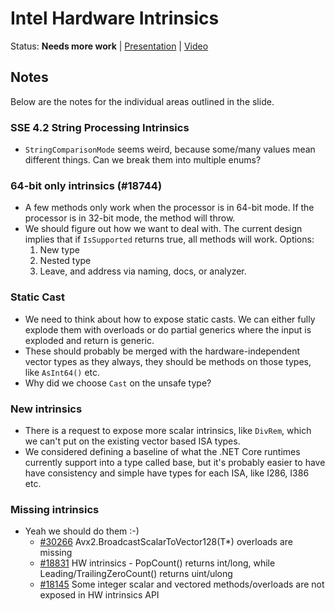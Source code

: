# Intel Hardware Intrinsics

Status: **Needs more work** | 
[Presentation](HWIntrinsicAPIReview.pptx) |
[Video](https://www.youtube.com/watch?v=OWwdiStakGI)

## Notes

Below are the notes for the individual areas outlined in the slide.

### SSE 4.2 String Processing Intrinsics

* `StringComparisonMode` seems weird, because some/many values mean different
  things. Can we break them into multiple enums?

### 64-bit only intrinsics (#18744)

* A few methods only work when the processor is in 64-bit mode. If the processor
  is in 32-bit mode, the method will throw.
* We should figure out how we want to deal with. The current design implies
  that if `IsSupported` returns true, all methods will work. Options:
  1. New type
  2. Nested type
  3. Leave, and address via naming, docs, or analyzer.

### Static Cast

* We need to think about how to expose static casts. We can either fully explode
  them with overloads or do partial generics where the input is exploded and
  return is generic.
* These should probably be merged with the hardware-independent vector types as
  they always, they should be methods on those types, like `AsInt64()` etc.
* Why did we choose `Cast` on the unsafe type?

### New intrinsics

* There is a request to expose more scalar intrinsics, like `DivRem`, which we
  can't put on the existing vector based ISA types.
* We considered defining a baseline of what the .NET Core runtimes currently
  support into a type called base, but it's probably easier to have have
  consistency and simple have types for each ISA, like I286, I386 etc.

### Missing intrinsics

* Yeah we should do them :-)
    - [#30266](https://github.com/dotnet/corefx/issues/30266)
      Avx2.BroadcastScalarToVector128(T*) overloads are missing 
    - [#18831](https://github.com/coreclr/corefx/issues/18831) HW intrinsics -
      PopCount() returns int/long, while Leading/TrailingZeroCount() returns
      uint/ulong 
    - [#18145](https://github.com/dotnet/coreclr/issues/18145) Some integer
      scalar and vectored methods/overloads are not exposed in HW intrinsics API
